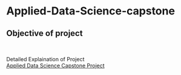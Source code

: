 # Applied-Data-Science-capstone
## Objective of project
<br>

Detailed Explaination of Project <br>
<a href ="https://github.com/SahaniGuruPrasad/Applied-Data-Science-capstone/blob/main/Ds-capstone%20presentation.pdf">Applied Data Science Capstone Project</a>
